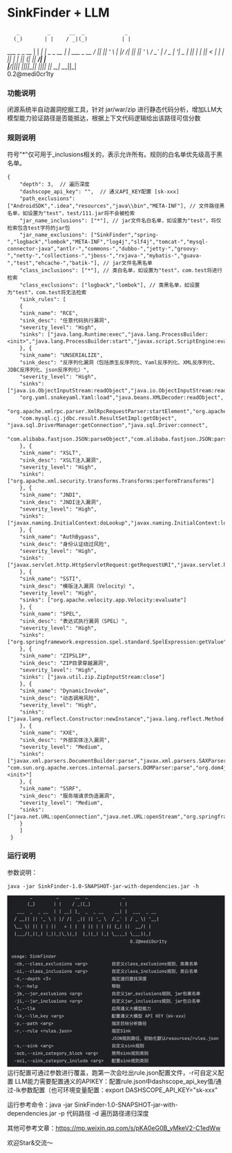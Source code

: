 # SinkFinder + LLM
       _         _      __  _             _             
      (_)       | |    / _|(_)           | |            
___  _  _ __  | | __| |_  _  _ __    __| |  ___  _ __
/ __|| || '_ \ | |/ /|  _|| || '_ \  / _` | / _ \| '__|
\__ \| || | | ||   < | |  | || | | || (_| ||  __/| |   
|___/|_||_| |_||_|\_\|_|  |_||_| |_| \__,_| \___||_|   
0.2@medi0cr1ty

### 功能说明

闭源系统半自动漏洞挖掘工具，针对 jar/war/zip 进行静态代码分析，增加LLM大模型能力验证路径是否能抵达，根据上下文代码逻辑给出该路径可信分数

### 规则说明

符号"*"仅可用于_inclusions相关的，表示允许所有。规则的白名单优先级高于黑名单。

```angular2html
{
    "depth": 3,  // 遍历深度
    "dashscope_api_key": "",  // 通义API_KEY配置 [sk-xxx]
    "path_exclusions": ["AndroidSDK",".idea","resources","java\\bin","META-INF"], // 文件路径黑名单，如设置为"test"，test/111.jar将不会被检索
    "jar_name_inclusions": ["*"], // jar文件名白名单，如设置为"test"，将仅检索包含test字符的jar包
    "jar_name_exclusions": ["SinkFinder","spring-","logback","lombok","META-INF","log4j","slf4j","tomcat-","mysql-connector-java","antlr-","commons-","dubbo-","jetty-","groovy-","netty-","collections-","jboss-","rxjava-","mybatis-","guava-","test","ehcache-","batik-"], // jar文件名黑名单
    "class_inclusions": ["*"], // 类白名单，如设置为"test"，com.test将进行检索
    "class_exclusions": ["logback","lombok"], // 类黑名单，如设置为"test"，com.test将无法检索
    "sink_rules": [
    {
    "sink_name": "RCE",
    "sink_desc": "任意代码执行漏洞",
    "severity_level": "High",
    "sinks": ["java.lang.Runtime:exec","java.lang.ProcessBuilder:<init>","java.lang.ProcessBuilder:start","javax.script.ScriptEngine:eval","javax.swing.plaf.synth.SynthLookAndFeel:load"]
    }, {
    "sink_name": "UNSERIALIZE",
    "sink_desc": "反序列化漏洞（包括原生反序列化、Yaml反序列化、XML反序列化、JDBC反序列化、json反序列化）",
    "severity_level": "High",
    "sinks": ["java.io.ObjectInputStream:readObject","java.io.ObjectInputStream:readUnshared",
    "org.yaml.snakeyaml.Yaml:load","java.beans.XMLDecoder:readObject",
    "org.apache.xmlrpc.parser.XmlRpcRequestParser:startElement","org.apache.xmlrpc.parser.XmlRpcRequestParser:endElement","com.thoughtworks.xstream.XStream:fromXML",
    "com.mysql.cj.jdbc.result.ResultSetImpl:getObject", "java.sql.DriverManager:getConnection","java.sql.Driver:connect",
    "com.alibaba.fastjson.JSON:parseObject","com.alibaba.fastjson.JSON:parse"]
    }, {
    "sink_name": "XSLT",
    "sink_desc": "XSLT注入漏洞",
    "severity_level": "High",
    "sinks": ["org.apache.xml.security.transforms.Transforms:performTransforms"]
    }, {
    "sink_name": "JNDI",
    "sink_desc": "JNDI注入漏洞",
    "severity_level": "High",
    "sinks": ["javax.naming.InitialContext:doLookup","javax.naming.InitialContext:lookup"]
    }, {
    "sink_name": "AuthBypass",
    "sink_desc": "身份认证绕过风险",
    "severity_level": "High",
    "sinks": ["javax.servlet.http.HttpServletRequest:getRequestURI","javax.servlet.http.HttpServletRequest:getRequestURL"]
    }, {
    "sink_name": "SSTI",
    "sink_desc": "模版注入漏洞（Velocity）",
    "severity_level": "High",
    "sinks": ["org.apache.velocity.app.Velocity:evaluate"]
    }, {
    "sink_name": "SPEL",
    "sink_desc": "表达式执行漏洞（SPEL）",
    "severity_level": "High",
    "sinks": ["org.springframework.expression.spel.standard.SpelExpression:getValue"]
    }, {
    "sink_name": "ZIPSLIP",
    "sink_desc": "ZIP目录穿越漏洞",
    "severity_level": "High",
    "sinks": ["java.util.zip.ZipInputStream:close"]
    }, {
    "sink_name": "DynamicInvoke",
    "sink_desc": "动态调用风险",
    "severity_level": "High",
    "sinks": ["java.lang.reflect.Constructor:newInstance","java.lang.reflect.Method:invoke"]
    }, {
    "sink_name": "XXE",
    "sink_desc": "外部实体注入漏洞",
    "severity_level": "Medium",
    "sinks": ["javax.xml.parsers.DocumentBuilder:parse","javax.xml.parsers.SAXParser:parse", "com.sun.org.apache.xerces.internal.parsers.DOMParser:parse","org.dom4j.io.SAXReader:read","org.xml.sax.XMLReader:parse","org.jdom2.input.SAXBuilder:build","org.apache.commons.digester3.Digester:parse","org.dom4j.DocumentHelper:parseText","org.apache.poi.xssf.usermodel.XSSFWorkbook:<init>"]
    }, {
    "sink_name": "SSRF",
    "sink_desc": "服务端请求伪造漏洞",
    "severity_level": "Medium",
    "sinks": ["java.net.URL:openConnection","java.net.URL:openStream","org.springframework.web.client.RestTemplate:exchange","org.apache.http.client.fluent.Request:Get","javax.imageio.ImageIO:read","com.squareup.okhttp.OkHttpClient:newCall","org.apache.http.impl.client.CloseableHttpClient:execute","org.jsoup.Jsoup:connect","org.apache.commons.io.IOUtils:toByteArray","org.apache.http.client.HttpClient:execute"]
    }
    ]
 }
```

### 运行说明
参数说明：
```
java -jar SinkFinder-1.0-SNAPSHOT-jar-with-dependencies.jar -h
```
![img.png](img.png)
运行配置可通过参数进行覆盖，跑第一次会吐出rule.json配置文件，-r可自定义配置
LLM能力需要配置通义的APIKEY：配置rule.json中dashscope_api_key值/通过-lk参数配置（也可环境变量配置：export DASHSCOPE_API_KEY="sk-xxx"

运行参考命令：java -jar SinkFinder-1.0-SNAPSHOT-jar-with-dependencies.jar -p 代码路径 -d 遍历路径递归深度

其他可参考文章：https://mp.weixin.qq.com/s/pKA0eG0B_yMkeV2-C1edWw

欢迎Star&交流～